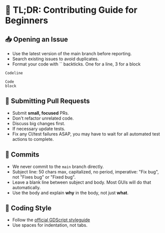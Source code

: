 # 🧠 TL;DR: Contributing Guide for Beginners

## :inbox_tray: Opening an Issue

- Use the latest version of the main branch before reporting.
- Search existing issues to avoid duplicates.
- Format your code with `` backticks. One for a line, 3 for a block
  
`Codeline`

```
Code
block
```

## :repeat: Submitting Pull Requests

- Submit **small, focused** PRs.
- Don't refactor unrelated code.
- Discuss big changes first.
- If necessary update tests.
- Fix any CI/test failures ASAP, you may have to wait for all automated test actions to complete.

## :memo: Commits

- We never commit to the `main` branch directly.
- Subject line: 50 chars max, capitalized, no period, imperative: "Fix bug", not "Fixes bug" or "Fixed bug".
- Leave a blank line between subject and body. Most GUIs will do that automatically.
- Use the body and explain **why** in the body, not just **what**.

## :nail_care: Coding Style

- Follow the [official GDScript styleguide](https://docs.godotengine.org/en/stable/tutorials/scripting/gdscript/gdscript_styleguide.html)
- Use spaces for indentation, not tabs.
